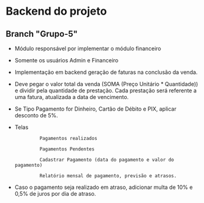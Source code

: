 # Backend do projeto

## Branch "Grupo-5"

- Módulo responsável por implementar o módulo financeiro

- Somente os usuários Admin e Financeiro

- Implementação em backend geração de faturas na conclusão da venda.

- Deve pegar o valor total da venda (SOMA (Preço Unitário \* Quantidade)) e dividir pela quantidade de prestação. Cada prestação será referente a uma fatura, atualizada a data de vencimento.

- Se Tipo Pagamento for Dinheiro, Cartão de Débito e PIX, aplicar desconto de 5%.

- Telas

               Pagamentos realizados

               Pagamentos Pendentes

               Cadastrar Pagamento (data do pagamento e valor do pagamento)

               Relatório mensal de pagamento, previsão e atrasos.

* Caso o pagamento seja realizado em atraso, adicionar multa de 10% e 0,5% de juros por dia de atraso.
